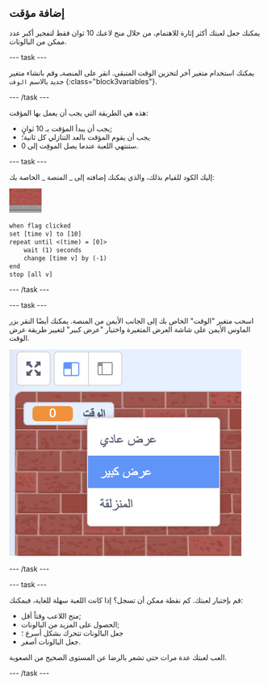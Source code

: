 ## إضافة مؤقت

يمكنك جعل لعبتك أكثر إثارة للاهتمام، من خلال منح لاعبك 10 ثوان فقط لتفجير أكبر عدد ممكن من البالونات.

--- task ---

يمكنك استخدام متغير آخر لتخزين الوقت المتبقي. انقر على المنصةـ وقم بانشاء متغير جديد بالاسم `الوقت` {:class="block3variables"}.

--- /task ---

هذه هي الطريقة التي يجب أن يعمل بها المؤقت:

+ يجب أن يبدأ المؤقت بـ 10 ثوانٍ;
+ يجب أن يقوم المؤقت بالعد التنازلي كل ثانية؛
+ ستنتهي اللعبة عندما يصل الموقِت إلى 0.

--- task ---

إليك الكود للقيام بذلك، والذي يمكنك إضافته إلى _ المنصة _ الخاصة بك:

![كائن بالون](images/stage-sprite.png)

```blocks3
when flag clicked
set [time v] to [10]
repeat until <(time) = [0]>
    wait (1) seconds
    change [time v] by (-1)
end
stop [all v]
```

--- /task ---

--- task ---

اسحب متغير "الوقت" الخاص بك إلى الجانب الأيمن من المنصة. يمكنك أيضًا النقر بزر الماوس الأيمن على شاشة العرض المتغيرة واختيار "عرض كبير" لتغيير طريقة عرض الوقت.

![لقطة الشاشة](images/balloons-readout.png)

--- /task ---

--- task ---

قم بإختبار لعبتك. كم نقطة ممكن أن تسجل؟ إذا كانت اللعبة سهلة للغاية، فيمكنك:

+ منح اللاعب وقتاً أقل;
+ الحصول على المزيد من البالونات;
+ جعل البالونات تتحرك بشكل أسرع ؛
+ جعل البالونات أصغر.

العب لعبتك عدة مرات حتى تشعر بالرضا عن المستوى الصحيح من الصعوبة.

--- /task ---

